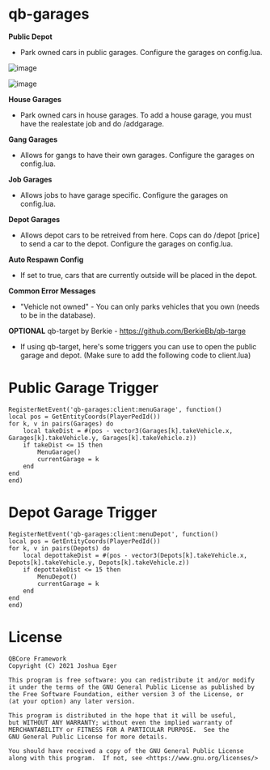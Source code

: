 # qb-garages

**Public Depot**
* Park owned cars in public garages. Configure the garages on config.lua.

![image](https://user-images.githubusercontent.com/82112471/149678987-02ec660f-76c9-4414-af7b-bac284ed58b7.png)

![image](https://user-images.githubusercontent.com/82112471/149678977-2a574ee9-8ecc-494f-a845-e17281a74594.png)



**House Garages**
* Park owned cars in house garages. To add a house garage, you must have the realestate job and do /addgarage.

**Gang Garages**
* Allows for gangs to have their own garages. Configure the garages on config.lua.

**Job Garages**
* Allows jobs to have garage specific. Configure the garages on config.lua.

**Depot Garages**
* Allows depot cars to be retreived from here. Cops can do /depot [price] to send a car to the depot. Configure the garages on config.lua.

**Auto Respawn Config**
* If set to true, cars that are currently outside will be placed in the depot.

**Common Error Messages**
* "Vehicle not owned" - You can only parks vehicles that you own (needs to be in the database). 

**OPTIONAL** qb-target by Berkie - https://github.com/BerkieBb/qb-targe
* If using qb-target, here's some triggers you can use to open the public garage and depot. (Make sure to add the following code to client.lua)


# Public Garage Trigger
    RegisterNetEvent('qb-garages:client:menuGarage', function() 
    local pos = GetEntityCoords(PlayerPedId())
    for k, v in pairs(Garages) do
        local takeDist = #(pos - vector3(Garages[k].takeVehicle.x, Garages[k].takeVehicle.y, Garages[k].takeVehicle.z))
        if takeDist <= 15 then
            MenuGarage()
            currentGarage = k
        end
    end
    end)

# Depot Garage Trigger
    RegisterNetEvent('qb-garages:client:menuDepot', function() 
    local pos = GetEntityCoords(PlayerPedId())
    for k, v in pairs(Depots) do
        local depottakeDist = #(pos - vector3(Depots[k].takeVehicle.x, Depots[k].takeVehicle.y, Depots[k].takeVehicle.z))
        if depottakeDist <= 15 then
            MenuDepot()
            currentGarage = k
        end
    end
    end)



# License

    QBCore Framework
    Copyright (C) 2021 Joshua Eger

    This program is free software: you can redistribute it and/or modify
    it under the terms of the GNU General Public License as published by
    the Free Software Foundation, either version 3 of the License, or
    (at your option) any later version.

    This program is distributed in the hope that it will be useful,
    but WITHOUT ANY WARRANTY; without even the implied warranty of
    MERCHANTABILITY or FITNESS FOR A PARTICULAR PURPOSE.  See the
    GNU General Public License for more details.

    You should have received a copy of the GNU General Public License
    along with this program.  If not, see <https://www.gnu.org/licenses/>
